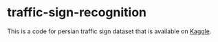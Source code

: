 # traffic-sign-recognition
This is a code for persian traffic sign dataset that is available on <a href="https://www.kaggle.com/datasets/saraparsaseresht/persian-traffic-sign-dataset-ptsd">Kaggle</a>. 
